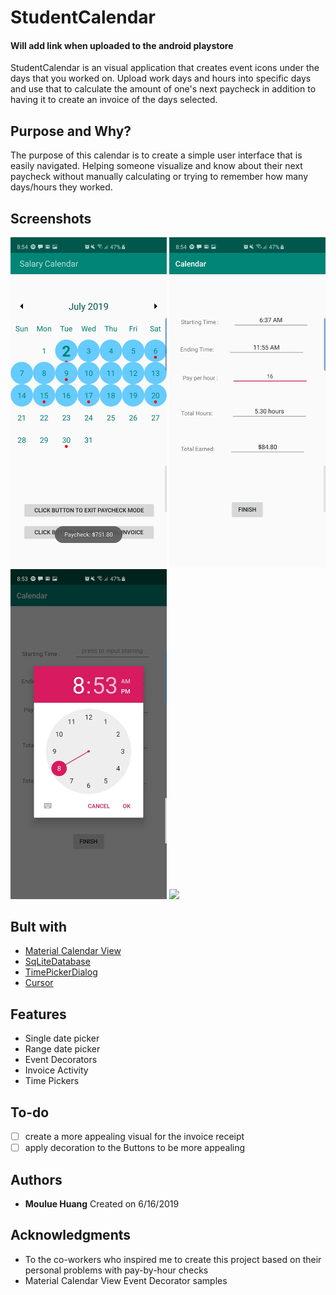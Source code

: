 # StudentCalendar

#### Will add link when uploaded to the android playstore

StudentCalendar is an visual application that creates event icons under the days that you worked on.
Upload work days and hours into specific days and use that to calculate the amount of one's next paycheck
in addition to having it to create an invoice of the days selected.

## Purpose and Why?

The purpose of this calendar is to create a simple user interface that is easily navigated. 
Helping someone visualize and know about their next paycheck without manually calculating 
or trying to remember how many days/hours they worked.

## Screenshots
<img src="images/cal1.jpg" width = "250" >
<img src="images/cal2.jpg" width = "250" >
<img src="images/cal3.jpg" width = "250" >
<img src="thumbnail.jpg" width = "250" >



## Bult with

* [Material Calendar View](https://github.com/Applandeo/Material-Calendar-View])
* [SqLiteDatabase](https://developer.android.com/reference/android/database/sqlite/SQLiteDatabase)
* [TimePickerDialog](https://developer.android.com/reference/android/app/TimePickerDialog)
* [Cursor](https://developer.android.com/reference/android/database/Cursor)

## Features
* Single date picker
* Range date picker
* Event Decorators
* Invoice Activity
* Time Pickers

## To-do
- [ ] create a more appealing visual for the invoice receipt
- [ ] apply decoration to the Buttons to be more appealing

## Authors
* **Moulue Huang** Created on 6/16/2019

## Acknowledgments
* To the co-workers who inspired me to create this project based on their personal problems with pay-by-hour checks
* Material Calendar View Event Decorator samples
